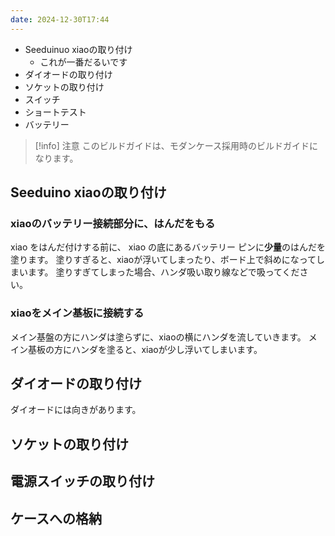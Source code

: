 ```yaml
---
date: 2024-12-30T17:44
---
```



- Seeduinuo xiaoの取り付け
	- これが一番だるいです
- ダイオードの取り付け
- ソケットの取り付け
- スイッチ
- ショートテスト
- バッテリー



> [!info] 注意
> このビルドガイドは、モダンケース採用時のビルドガイドになります。


## Seeduino xiaoの取り付け

### xiaoのバッテリー接続部分に、はんだをもる
xiao をはんだ付けする前に、 xiao の底にあるバッテリー ピンに**少量**のはんだを塗ります。
塗りすぎると、xiaoが浮いてしまったり、ボード上で斜めになってしまいます。
塗りすぎてしまった場合、ハンダ吸い取り線などで吸ってください。

### xiaoをメイン基板に接続する
メイン基盤の方にハンダは塗らずに、xiaoの横にハンダを流していきます。
メイン基板の方にハンダを塗ると、xiaoが少し浮いてしまいます。

## ダイオードの取り付け
ダイオードには向きがあります。

## ソケットの取り付け


## 電源スイッチの取り付け


## ケースへの格納


